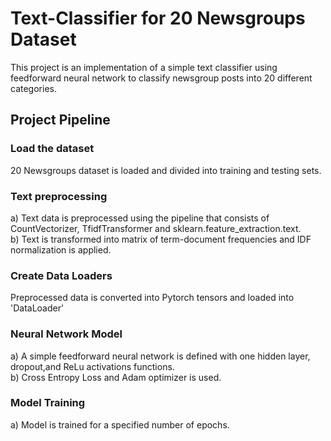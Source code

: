 # Text-Classifier for 20 Newsgroups Dataset

This project is an implementation of a simple text classifier using feedforward neural network to classify newsgroup posts into 20 different categories.

## Project Pipeline
### Load the dataset
20 Newsgroups dataset is loaded and divided into training and testing sets.
### Text preprocessing
a) Text data is preprocessed using the pipeline that consists of CountVectorizer, TfidfTransformer and sklearn.feature_extraction.text.<br>
b) Text is transformed into matrix of term-document frequencies and IDF normalization is applied.<br>
### Create Data Loaders
Preprocessed data is converted into Pytorch tensors and loaded into 'DataLoader'
### Neural Network Model
a) A simple feedforward neural network is defined with one hidden layer, dropout,and ReLu activations functions.<br>
b) Cross Entropy Loss and Adam optimizer is used.<br>
### Model Training 
a) Model is trained for a specified number of epochs.<br>
